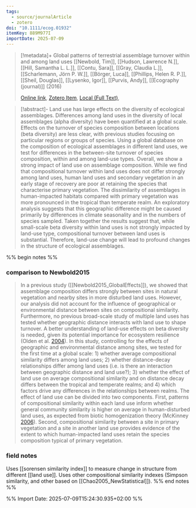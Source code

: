 ```yaml
---
tags:
  - source/journalArticle
  - zotero
doi: "10.1111/ecog.01932"
itemKey: 889M977I
importDate: 2025-07-09
---
```

>[!metadata]+
> Global patterns of terrestrial assemblage turnover within and among land uses
> [[Newbold, Tim]], [[Hudson, Lawrence N.]], [[Hill, Samantha L. L.]], [[Contu, Sara]], [[Gray, Claudia L.]], [[Scharlemann, Jörn P. W.]], [[Börger, Luca]], [[Phillips, Helen R. P.]], [[Sheil, Douglas]], [[Lysenko, Igor]], [[Purvis, Andy]], 
> [[Ecography (journal)]] (2016)
> 
> [Online link](https://nsojournals.onlinelibrary.wiley.com/doi/10.1111/ecog.01932), [Zotero Item](zotero://select/library/items/889M977I), [Local (Full Text)](file://C:/Users/aburg/Documents/references/zotero/storage/DGK8FH6C/Newbold2016_Globalpatterns.pdf), 

>[!abstract]-
>Land use has large effects on the diversity of ecological assemblages. Differences among land uses in the diversity of local assemblages (alpha diversity) have been quantified at a global scale. Effects on the turnover of species composition between locations (beta diversity) are less clear, with previous studies focusing on particular regions or groups of species. Using a global database on the composition of ecological assemblages in different land uses, we test for differences in the between-site turnover of species composition, within and among land-use types. Overall, we show a strong impact of land use on assemblage composition. While we find that compositional turnover within land uses does not differ strongly among land uses, human land uses and secondary vegetation in an early stage of recovery are poor at retaining the species that characterise primary vegetation. The dissimilarity of assemblages in human-impacted habitats compared with primary vegetation was more pronounced in the tropical than temperate realm. An exploratory analysis suggests that this geographic difference might be caused primarily by differences in climate seasonality and in the numbers of species sampled. Taken together the results suggest that, while small-scale beta diversity within land uses is not strongly impacted by land-use type, compositional turnover between land uses is substantial. Therefore, land-use change will lead to profound changes in the structure of ecological assemblages.

%% begin notes %%

### comparison to Newbold2015
>In a previous study ([[Newbold2015_GlobalEffects]]), we showed that assemblage composition differs strongly between sites in natural vegetation and nearby sites in more disturbed land uses. However, our analysis did not account for the influence of geographical or environmental distance between sites on compositional similarity. Furthermore, no previous broad-scale study of multiple land uses has tested whether geographic distance interacts with land use to shape turnover. A better understanding of land-use effects on beta diversity is needed, given its potential importance for ecosystem resilience (Olden et al. [2004](https://nsojournals.onlinelibrary.wiley.com/doi/10.1111/ecog.01932#bib-0044)).
>In this study, controlling for the effects of geographic and environmental distance among sites, we tested for the first time at a global scale: 1) whether average compositional similarity differs among land uses; 2) whether distance-decay relationships differ among land uses (i.e. is there an interaction between geographic distance and land use?); 3) whether the effect of land use on average compositional similarity and on distance decay differs between the tropical and temperate realms; and 4) which factors drive any differences in the relationships between realms. The effect of land use can be divided into two components. First, patterns of compositional similarity within each land use inform whether general community similarity is higher on average in human-disturbed land uses, as expected from biotic homogenization theory (McKinney [2006](https://nsojournals.onlinelibrary.wiley.com/doi/10.1111/ecog.01932#bib-0037)). Second, compositional similarity between a site in primary vegetation and a site in another land use provides evidence of the extent to which human-impacted land uses retain the species composition typical of primary vegetation.
### field notes
Uses [[sorensen similarity index]] to measure change in structure from different [[land use]].
Uses other compositional similarity indexes (Simpson similarity, and other based on [[Chao2005_NewStatistical]]).
%% end notes %%

%% Import Date: 2025-07-09T15:24:30.935+02:00 %%

